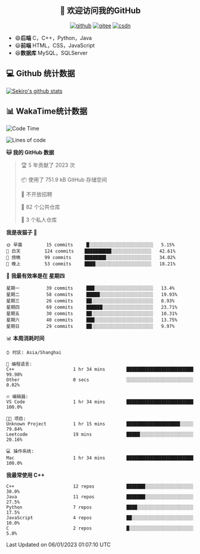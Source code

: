 <h2 align="center">👋 欢迎访问我的GitHub</h2>
<p align="center">
  <a href="https://666wxy666.github.io/"><img src="https://img.shields.io/badge/GitHub-24292e" alt="github"></a>
  <a href="https://gitee.com/wxy_666"><img src="https://img.shields.io/badge/Gitee-fe7300" alt="gitee"></a>
  <a href="https://blog.csdn.net/WXY_666"><img src="https://img.shields.io/badge/CSDN-cf000e" alt="csdn"></a>
</p>

- 😄**后端** C，C++，Python，Java
- 😃**前端** HTML，CSS，JavaScript
- 😆**数据库** MySQL，SQLServer

## 💻 Github 统计数据
[![Sekiro's github stats](https://github-readme-stats.vercel.app/api?username=666WXY666)](https://666wxy666.github.io/)

## 📊 WakaTime统计数据

<!--START_SECTION:waka-->
![Code Time](http://img.shields.io/badge/Code%20Time-1%2C436%20hrs%2020%20mins-blue)

![Lines of code](https://img.shields.io/badge/%E4%BB%8E%E3%80%8CHello%20World%E3%80%8D%E8%B5%B7%E6%88%91%E5%B7%B2%E7%BB%8F%E5%86%99%E4%BA%86--329%20Thousand%20%E8%A1%8C%E4%BB%A3%E7%A0%81-blue)

**🐱 我的 GitHub 数据** 

> 🏆 5 年贡献了 2023 次
 > 
> 📦  使用了 751.9 kB GitHub 存储空间 
 > 
> 🚫 不开放招聘
 > 
> 📜 82 个公共仓库 
 > 
> 🔑 3 个私人仓库  
 > 
**我是夜猫子 🦉** 

```text
🌞 早晨         15 commits     █░░░░░░░░░░░░░░░░░░░░░░░░   5.15% 
🌆 白天         124 commits    ██████████░░░░░░░░░░░░░░░   42.61% 
🌃 傍晚         99 commits     ████████░░░░░░░░░░░░░░░░░   34.02% 
🌙 晚上         53 commits     ████░░░░░░░░░░░░░░░░░░░░░   18.21%

```
📅 **我最有效率是在 星期四** 

```text
星期一          39 commits     ███░░░░░░░░░░░░░░░░░░░░░░   13.4% 
星期二          58 commits     █████░░░░░░░░░░░░░░░░░░░░   19.93% 
星期三          26 commits     ██░░░░░░░░░░░░░░░░░░░░░░░   8.93% 
星期四          69 commits     ██████░░░░░░░░░░░░░░░░░░░   23.71% 
星期五          30 commits     ██░░░░░░░░░░░░░░░░░░░░░░░   10.31% 
星期六          40 commits     ███░░░░░░░░░░░░░░░░░░░░░░   13.75% 
星期日          29 commits     ██░░░░░░░░░░░░░░░░░░░░░░░   9.97%

```


📊 **本周消耗时间** 

```text
⌚︎ 时区: Asia/Shanghai

💬 编程语言: 
C++                      1 hr 34 mins        █████████████████████████   99.98% 
Other                    0 secs              ░░░░░░░░░░░░░░░░░░░░░░░░░   0.02%

🔥 编辑器: 
VS Code                  1 hr 34 mins        █████████████████████████   100.0%

🐱‍💻 项目: 
Unknown Project          1 hr 15 mins        ████████████████████░░░░░   79.84% 
Leetcode                 19 mins             █████░░░░░░░░░░░░░░░░░░░░   20.16%

💻 操作系统: 
Mac                      1 hr 34 mins        █████████████████████████   100.0%

```

**我最常使用 C++** 

```text
C++                      12 repos            ███████░░░░░░░░░░░░░░░░░░   30.0% 
Java                     11 repos            ███████░░░░░░░░░░░░░░░░░░   27.5% 
Python                   7 repos             ████░░░░░░░░░░░░░░░░░░░░░   17.5% 
JavaScript               4 repos             ██░░░░░░░░░░░░░░░░░░░░░░░   10.0% 
C                        2 repos             █░░░░░░░░░░░░░░░░░░░░░░░░   5.0%

```



 Last Updated on 06/01/2023 01:07:10 UTC
<!--END_SECTION:waka-->

<!--
**666WXY666/666WXY666** is a ✨ _special_ ✨ repository because its `README.md` (this file) appears on your GitHub profile.

Here are some ideas to get you started:

- 🔭 I’m currently working on ...
- 🌱 I’m currently learning ...
- 👯 I’m looking to collaborate on ...
- 🤔 I’m looking for help with ...
- 💬 Ask me about ...
- 📫 How to reach me: ...
- 😄 Pronouns: ...
- ⚡ Fun fact: ...
-->
